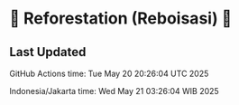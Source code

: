 
# 🌳 Reforestation (Reboisasi) 🌲

## Last Updated

GitHub Actions time: Tue May 20 20:26:04 UTC 2025

Indonesia/Jakarta time: Wed May 21 03:26:04 WIB 2025
